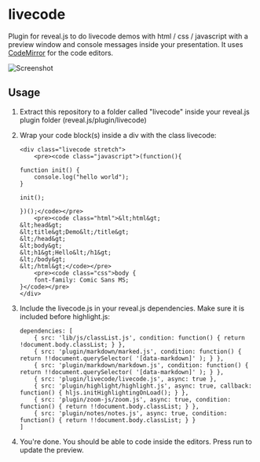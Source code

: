 # livecode

Plugin for reveal.js to do livecode demos with html / css / javascript with a preview window and console messages inside your presentation.
It uses [CodeMirror](https://github.com/codemirror/CodeMirror) for the code editors.

![Screenshot](../../blob/master/screenshot.png?raw=true)

## Usage

1. Extract this repository to a folder called "livecode" inside your reveal.js plugin folder (reveal.js/plugin/livecode)
2. Wrap your code block(s) inside a div with the class livecode:

	```
	<div class="livecode stretch">
		<pre><code class="javascript">(function(){

	function init() {
		console.log("hello world");
	}

	init();

	})();</code></pre>
		<pre><code class="html">&lt;html&gt;
	&lt;head&gt;
	&lt;title&gt;Demo&lt;/title&gt;
	&lt;/head&gt;
	&lt;body&gt;
	&lt;h1&gt;Hello&lt;/h1&gt;
	&lt;/body&gt;
	&lt;/html&gt;</code></pre>
		<pre><code class="css">body {
		font-family: Comic Sans MS;
	}</code></pre>
	</div>
	```

3. Include the livecode.js in your reveal.js dependencies. Make sure it is included before highlight.js:

	```
	dependencies: [
		{ src: 'lib/js/classList.js', condition: function() { return !document.body.classList; } },
		{ src: 'plugin/markdown/marked.js', condition: function() { return !!document.querySelector( '[data-markdown]' ); } },
		{ src: 'plugin/markdown/markdown.js', condition: function() { return !!document.querySelector( '[data-markdown]' ); } },
		{ src: 'plugin/livecode/livecode.js', async: true },
		{ src: 'plugin/highlight/highlight.js', async: true, callback: function() { hljs.initHighlightingOnLoad(); } },
		{ src: 'plugin/zoom-js/zoom.js', async: true, condition: function() { return !!document.body.classList; } },
		{ src: 'plugin/notes/notes.js', async: true, condition: function() { return !!document.body.classList; } }
	]
	```

4. You're done. You should be able to code inside the editors. Press run to update the preview.